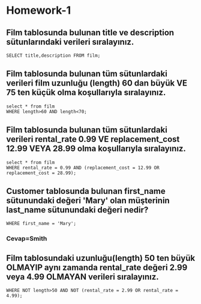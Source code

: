 # Homework-1
## Film tablosunda bulunan title ve description sütunlarındaki verileri sıralayınız.
```
SELECT title,description FROM film;
```

## Film tablosunda bulunan tüm sütunlardaki verileri film uzunluğu (length) 60 dan büyük VE 75 ten küçük olma koşullarıyla sıralayınız.
```
select * from film 
WHERE length>60 AND length<70; 
```

## Film tablosunda bulunan tüm sütunlardaki verileri rental_rate 0.99 VE replacement_cost 12.99 VEYA 28.99 olma koşullarıyla sıralayınız.
```
select * from film 
WHERE rental_rate = 0.99 AND (replacement_cost = 12.99 OR replacement_cost = 28.99); 
```

## Customer tablosunda bulunan first_name sütunundaki değeri 'Mary' olan müşterinin last_name sütunundaki değeri nedir?
``` select * from customer 
WHERE first_name = 'Mary'; 
```
### Cevap=Smith

## Film tablosundaki uzunluğu(length) 50 ten büyük OLMAYIP aynı zamanda rental_rate değeri 2.99 veya 4.99 OLMAYAN verileri sıralayınız.
```select * from film 
WHERE NOT length>50 AND NOT (rental_rate = 2.99 OR rental_rate = 4.99);

